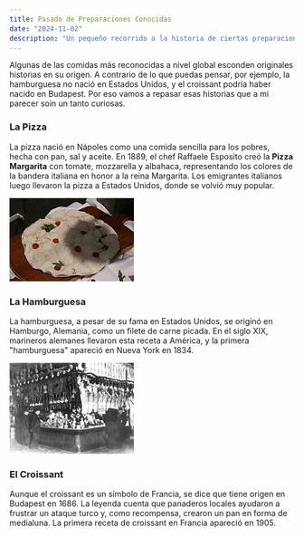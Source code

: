```yaml
---
title: Pasado de Preparaciones Conocidas
date: "2024-11-02"
description: "Un pequeño recorrido a la historia de ciertas preparaciones"
---
```


Algunas de las comidas más reconocidas a nivel global esconden originales historias en su origen. A contrario de lo que puedas pensar, por ejemplo, la hamburguesa no nació en Estados Unidos, y el croissant podría haber nacido en Budapest. Por eso vamos a repasar esas historias que a mi parecer soin un tanto curiosas.

### La Pizza
La pizza nació en Nápoles como una comida sencilla para los pobres, hecha con pan, sal y aceite. En 1889, el chef Raffaele Esposito creó la **Pizza Margarita** con tomate, mozzarella y albahaca, representando los colores de la bandera italiana en honor a la reina Margarita. Los emigrantes italianos luego llevaron la pizza a Estados Unidos, donde se volvió muy popular.

![Pizza Margarita](Pizza.jpg)

### La Hamburguesa
La hamburguesa, a pesar de su fama en Estados Unidos, se originó en Hamburgo, Alemania, como un filete de carne picada. En el siglo XIX, marineros alemanes llevaron esta receta a América, y la primera "hamburguesa" apareció en Nueva York en 1834.

![Hamburguesa](Hamburguesa.jpg)

### El Croissant
Aunque el croissant es un símbolo de Francia, se dice que tiene origen en Budapest en 1686. La leyenda cuenta que panaderos locales ayudaron a frustrar un ataque turco y, como recompensa, crearon un pan en forma de medialuna. La primera receta de croissant en Francia apareció en 1905.
